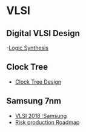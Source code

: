 # VLSI

## Digital VLSI Design
 -[Logic Synthesis](http://www.eng.biu.ac.il/temanad/files/2018/11/Lecture-3-Synthesis-Part-1.pdf) 

## Clock Tree
 - [Clock Tree Design](http://www.eng.biu.ac.il/temanad/files/2019/01/Lecture-8-CTS.pdf)

## Samsung 7nm 
 - [VLSI 2018 :Samsung](https://fuse.wikichip.org/news/1479/vlsi-2018-samsungs-2nd-gen-7nm-euv-goes-hvm/4/)
 - [Risk production Roadmap](https://fuse.wikichip.org/news/1750/samsung-7nm-enters-risk-production-talks-roadmap-scaling-boosters-and-the-arm-ecosystem/)
